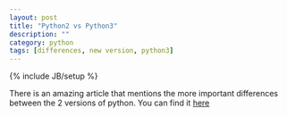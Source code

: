 ```yaml
---
layout: post
title: "Python2 vs Python3"
description: ""
category: python
tags: [differences, new version, python3]
---
```

{% include JB/setup %}

There is an amazing article that mentions the more important differences between the 2 versions of python. You can find it [here](http://nbviewer.ipython.org/github/rasbt/python_reference/blob/master/tutorials/key_differences_between_python_2_and_3.ipynb)
